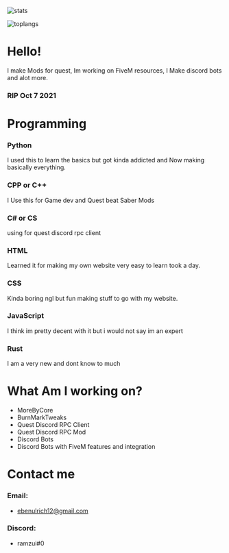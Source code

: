 ![stats](https://github-readme-stats.vercel.app/api?username=Core-Quest&theme=dark) 


![toplangs](https://github-readme-stats.vercel.app/api/top-langs/?username=Core-Quest&theme=dark)





# Hello!
I make Mods for quest, Im working on FiveM resources, I Make discord bots and alot more.
### RIP Oct 7 2021

# Programming

### Python
I used this to learn the basics but got kinda addicted and Now making basically everything.

### CPP or C++
I Use this for Game dev and Quest beat Saber Mods

### C# or CS
using for quest discord rpc client

### HTML
Learned it for making my own website very easy to learn took a day.

### CSS
Kinda boring ngl but fun making stuff to go with my website.

### JavaScript
I think im pretty decent with it but i would not say im an expert

### Rust
I am a very new and dont know to much

# What Am I working on?
* MoreByCore
* BurnMarkTweaks
* Quest Discord RPC Client
* Quest Discord RPC Mod
* Discord Bots
* Discord Bots with FiveM features and integration

# Contact me
### Email:
* ebenulrich12@gmail.com
### Discord:
* ramzui#0


